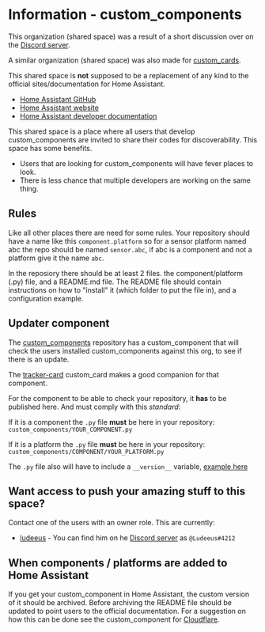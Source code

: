# Information - custom_components

This organization (shared space) was a result of a short discussion over on the [Discord server](https://discord.gg/c5DvZ4e).

A similar organization (shared space) was also made for [custom_cards](https://github.com/custom-cards).

This shared space is **not** supposed to be a replacement of any kind to the official sites/documentation for Home Assistant.

 - [Home Assistant GitHub](https://github.com/home-assistant)
 - [Home Assistant website](https://www.home-assistant.io/)
 - [Home Assistant developer documentation](https://developers.home-assistant.io/)

This shared space is a place where all users that develop custom_components are invited to share their codes for discoverability.
This space has some benefits.
 - Users that are looking for custom_components will have fever places to look.
 - There is less chance that multiple developers are working on the same thing.

## Rules

Like all other places there are need for some rules.
Your repository should have a name like this `component.platform` so for a sensor platform named abc the repo should be named `sensor.abc`, if abc is a component and not a platform give it the name `abc`.

In the reposiory there should be at least 2 files.
the component/platform (.py) file, and a README.md file.
The README file should contain instructions on how to "install" it (which folder to put the file in), and a configuration example.

## Updater component

The [custom_components](https://github.com/custom-components/custom_components) repository has a custom_component that will check the users installed custom_components against this org, to see if there is an update.

The  [tracker-card](https://github.com/ciotlosm/custom-lovelace/tree/master/tracker-card) custom_card makes a good companion for that component.

For the component to be able to check your repository, it **has** to be published here.
And must comply with this _standard_:

If it is a component the `.py` file **must** be here in your repository:\
`custom_components/YOUR_COMPONENT.py`

If it is a platform the `.py` file **must** be here in your repository:\
`custom_components/COMPONENT/YOUR_PLATFORM.py`

The `.py` file also will have to include a `__version__` variable, [example here](https://github.com/custom-components/sensor.authenticated/blob/master/custom_components/sensor/authenticated.py#L17)

## Want access to push your amazing stuff to this space?

Contact one of the users with an owner role.
This are currently:

- [ludeeus](https://github.com/ludeeus) - You can find him on he [Discord server](https://discord.gg/c5DvZ4e) as `@Ludeeus#4212`

## When components / platforms are added to Home Assistant

If you get your custom_component in Home Assistant, the custom version of it should be archived.
Before archiving the README file should be updated to point users to the official documentation.
For a suggestion on how this can be done see the custom_component for [Cloudflare](https://github.com/custom-components/cloudflare).
